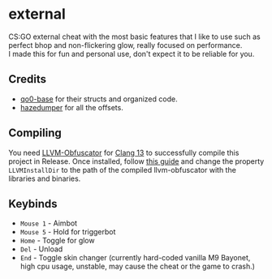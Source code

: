 # external
 
 CS:GO external cheat with the most basic features that I like to use such as perfect bhop and non-flickering glow, really focused on performance.  
 I made this for fun and personal use, don't expect it to be reliable for you.

## Credits

- [qo0-base](https://github.com/rollraw/qo0-base) for their structs and organized code.
- [hazedumper](https://github.com/frk1/hazedumper) for all the offsets.

## Compiling

You need [LLVM-Obfuscator](https://github.com/heroims/obfuscator) for [Clang 13](https://github.com/heroims/obfuscator/tree/llvm-13.x) to successfully compile this project in Release.
Once installed, follow [this guide](https://docs.microsoft.com/en-us/cpp/build/clang-support-msbuild?view=msvc-170#custom_llvm_location) and change the property `LLVMInstallDir` to the path of the compiled llvm-obfuscator with the libraries and binaries.

## Keybinds

- `Mouse 1` - Aimbot
- `Mouse 5` - Hold for triggerbot
- `Home` - Toggle for glow
- `Del` - Unload
- `End` - Toggle skin changer (currently hard-coded vanilla M9 Bayonet, high cpu usage, unstable, may cause the cheat or the game to crash.)
